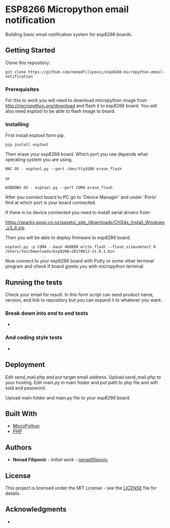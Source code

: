 # ESP8266 Micropython email notification

Building basic email notification system for esp8266 boards.

## Getting Started

Clone this repository:

```
git clone https://github.com/nenadfilipovic/esp8266-micropython-email-notification
```

### Prerequisites

For this to work you will need to download micropython image from http://micropython.org/download and flash it to esp8266 board.
You will also need esptool to be able to flash image to board.

### Installing

First install esptool form pip.

```
pip install esptool
```

Then erase your esp8266 board.
Which port you use depends what operating system you are using.

```
MAC OS - esptool.py --port /dev/ttyUSB0 erase_flash
```

or

```
WINDOWS OS - esptool.py --port COM4 erase_flash
```

After you connect board to PC go to 'Device Manager' and under 'Ports' find at which port is your board connected.

If there is no device connected you need to install serial drivers from:

https://sparks.gogo.co.nz/assets/_site_/downloads/CH34x_Install_Windows_v3_4.zip.

Then you will be able to deploy firmware to esp8266 board.

```
esptool.py -p COM4 --baud 460800 write_flash --flash_size=detect 0 /Users/You/Downloads/esp8266–20170612-v1.9.1.bin
```

Now connect to your esp8266 board with Putty or some other terminal program and check if board greets you with micropython terminal.

## Running the tests

Check your email for result.
In this form script can send product name, version, and link to repository but you can expand it to whatever you want.

### Break down into end to end tests

-

### And coding style tests

-

## Deployment

Edit send_mail.php and put target email address.
Upload send_mail.php to your hosting.
Edit main.py in main folder and put path to php file and wifi ssid and password.

Upload main folder and main.py file to your esp8266 board.

## Built With

* [MicroPython](http://micropython.org/download)
* [PHP](https://www.php.net/)

## Authors

* **Nenad Filipovic** - *Initial work* - [nenadfilipovic](https://github.com/nenadfilipovic)

## License

This project is licensed under the MIT License - see the [LICENSE](LICENSE) file for details.

## Acknowledgments

-
